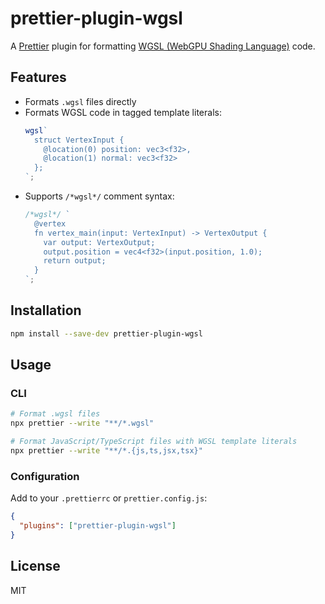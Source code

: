 # prettier-plugin-wgsl

A [Prettier](https://prettier.io/) plugin for formatting [WGSL (WebGPU Shading Language)](https://gpuweb.github.io/gpuweb/wgsl/) code.

## Features

- Formats `.wgsl` files directly
- Formats WGSL code in tagged template literals:
  ```ts
  wgsl`
    struct VertexInput {
      @location(0) position: vec3<f32>,
      @location(1) normal: vec3<f32>
    };
  `;
  ```
- Supports `/*wgsl*/` comment syntax:
  ```ts
  /*wgsl*/ `
    @vertex
    fn vertex_main(input: VertexInput) -> VertexOutput {
      var output: VertexOutput;
      output.position = vec4<f32>(input.position, 1.0);
      return output;
    }
  `;
  ```

## Installation

```bash
npm install --save-dev prettier-plugin-wgsl
```

## Usage

### CLI

```bash
# Format .wgsl files
npx prettier --write "**/*.wgsl"

# Format JavaScript/TypeScript files with WGSL template literals
npx prettier --write "**/*.{js,ts,jsx,tsx}"
```

### Configuration

Add to your `.prettierrc` or `prettier.config.js`:

```json
{
  "plugins": ["prettier-plugin-wgsl"]
}
```

## License

MIT
